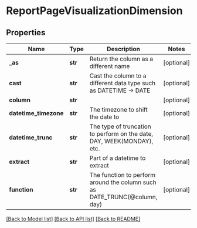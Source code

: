 # ReportPageVisualizationDimension

## Properties
Name | Type | Description | Notes
------------ | ------------- | ------------- | -------------
**_as** | **str** | Return the column as a different name | [optional] 
**cast** | **str** | Cast the column to a different data type such as DATETIME -&gt; DATE | [optional] 
**column** | **str** |  | [optional] 
**datetime_timezone** | **str** | The timezone to shift the date to | [optional] 
**datetime_trunc** | **str** | The type of truncation to perform on the date, DAY, WEEK(MONDAY), etc. | [optional] 
**extract** | **str** | Part of a datetime to extract | [optional] 
**function** | **str** | The function to perform around the column such as DATE_TRUNC(@column, day) | [optional] 

[[Back to Model list]](../README.md#documentation-for-models) [[Back to API list]](../README.md#documentation-for-api-endpoints) [[Back to README]](../README.md)


